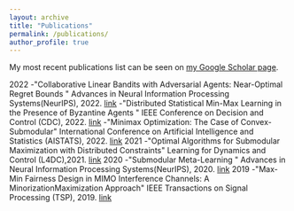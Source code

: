 ```yaml
---
layout: archive
title: "Publications"
permalink: /publications/
author_profile: true
---
```


My most recent publications list can be seen on [my Google Scholar page](https://scholar.google.com/citations?user=AikTZ-AAAAAJ&hl=en).


2022
-"Collaborative Linear Bandits with Adversarial Agents: Near-Optimal Regret Bounds " Advances in Neural Information Processing Systems(NeurIPS), 2022. [link](https://arxiv.org/pdf/2206.02834.pdf)
-"Distributed Statistical Min-Max Learning in the Presence of Byzantine Agents " IEEE Conference on Decision and Control (CDC), 2022. [link](https://arxiv.org/pdf/2204.03187.pdf)
-"Minimax Optimization: The Case of Convex-Submodular" International Conference on Artificial Intelligence and Statistics (AISTATS), 2022. [link](https://proceedings.mlr.press/v151/adibi22a/adibi22a.pdf)
2021
-"Optimal Algorithms for Submodular Maximization with Distributed Constraints" Learning for Dynamics and Control (L4DC),2021. [link](https://arxiv.org/pdf/1909.13676.pdf)
2020
-"Submodular Meta-Learning " Advances in Neural Information Processing Systems(NeurIPS), 2020. [link](https://proceedings.neurips.cc/paper/2020/file/27d8d40b22f812a1ba6c26f8ef7df480-Paper.pdf)
2019
-"Max-Min Fairness Design in MIMO Interference Channels: A MinorizationMaximization Approach" IEEE Transactions on Signal Processing (TSP), 2019. [link](https://ieeexplore.ieee.org/document/8769948)

